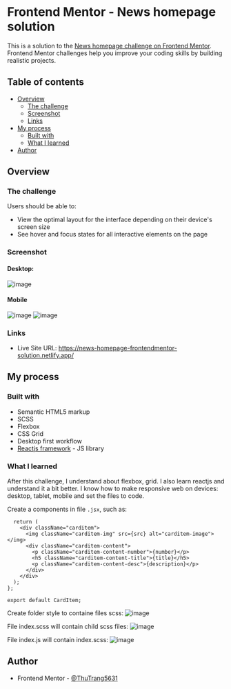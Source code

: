 # Frontend Mentor - News homepage solution

This is a solution to the [News homepage challenge on Frontend Mentor](https://www.frontendmentor.io/challenges/news-homepage-H6SWTa1MFl). Frontend Mentor challenges help you improve your coding skills by building realistic projects.

## Table of contents

- [Overview](#overview)
  - [The challenge](#the-challenge)
  - [Screenshot](#screenshot)
  - [Links](#links)
- [My process](#my-process)
  - [Built with](#built-with)
  - [What I learned](#what-i-learned)
- [Author](#author)

## Overview

### The challenge

Users should be able to:

- View the optimal layout for the interface depending on their device's screen size
- See hover and focus states for all interactive elements on the page

### Screenshot

#### Desktop:

![image](https://user-images.githubusercontent.com/70875419/237056312-97a42495-2c8c-4ed7-a3d8-e0b903b04de3.png)

#### Mobile

![image](https://user-images.githubusercontent.com/70875419/237056581-a87afb7d-8b39-4b6f-aa9e-c19f0bea4e22.png)
![image](https://user-images.githubusercontent.com/70875419/237056746-e07256a9-76cf-4007-a9e5-857a196c35c8.png)

### Links

- Live Site URL: https://news-homepage-frontendmentor-solution.netlify.app/

## My process

### Built with

- Semantic HTML5 markup
- SCSS
- Flexbox
- CSS Grid
- Desktop first workflow
- [Reactjs framework](https://reactjs.org/) - JS library

### What I learned

After this challenge, I understand about flexbox, grid. I also learn reactjs and understand it a bit better. I know how to make responsive web on devices: desktop, tablet, mobile and set the files to code.

Create a components in file `.jsx`, such as:

```const CardItem = ({ src, number, title, description }) => {
  return (
    <div className="carditem">
      <img className="carditem-img" src={src} alt="carditem-image"></img>
      <div className="carditem-content">
        <p className="carditem-content-number">{number}</p>
        <h5 className="carditem-content-title">{title}</h5>
        <p className="carditem-content-desc">{description}</p>
      </div>
    </div>
  );
};

export default CardItem;
```

Create folder style to containe files scss:
![image](https://user-images.githubusercontent.com/70875419/237057342-7f4e566e-8e13-4e24-b688-8d12fbab4be6.png)

File index.scss will contain child scss files:
![image](https://user-images.githubusercontent.com/70875419/237057399-b32f6488-ddf0-4e8b-a63e-5adb8951ac41.png)

File index.js will contain index.scss:
![image](https://user-images.githubusercontent.com/70875419/237057935-c7afe6f0-13a5-4b40-83bc-8dd19a21c61a.png)

## Author

- Frontend Mentor - [@ThuTrang5631](https://www.frontendmentor.io/profile/ThuTrang5631)
